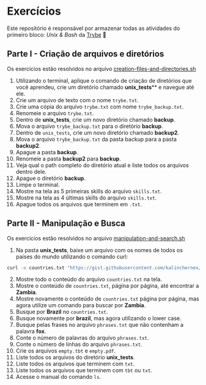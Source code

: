 # Exercícios
Este repositório é responsável por armazenar todas as atividades do primeiro bloco: _Unix & Bash_ da [Trybe](https://betrybe.com) :rocket:

## Parte I - Criação de arquivos e diretórios
Os exercicios estão resolvidos no arquivo [creation-files-and-directories.sh](https://github.com/silvainvic/Trybe2/blob/main/trybe-exercises/basis-of-development-web/unix-bash-and-shell/creation-files-and-directories.sh)

1. Utilizando o terminal, aplique o comando de criação de diretórios que você aprendeu, crie um diretório chamado **unix_tests**** e navegue até ele.
2. Crie um arquivo de texto com o nome `trybe.txt`.
3. Crie uma cópia do arquivo `trybe.txt` com nome `trybe_backup.txt`.
4. Renomeie o arquivo `trybe.txt`.
5. Dentro de **unix_tests**, crie um novo diretório chamado **backup**.
6. Mova o arquivo `trybe_backup.txt` para o diretório **backup**.
7. Dentro de `unix_tests`, crie um novo diretório chamado **backup2**.
8. Mova o arquivo `trybe_backup.txt` da pasta backup para a pasta **backup2**.
9. Apague a pasta **backup**.
10. Renomeie a pasta **backup2** para **backup**.
11. Veja qual o path completo do diretório atual e liste todos os arquivos dentro dele.
12. Apague o diretório **backup**.
13. Limpe o terminal.
14. Mostre na tela as 5 primeiras skills do arquivo `skills.txt`.
15. Mostre na tela as 4 últimas skills do arquivo `skills.txt`.
16. Apague todos os arquivos que terminem em `.txt`.

## Parte II - Manipulação e Busca
Os exercicios estão resolvidos no arquivo [manipulation-and-search.sh](https://github.com/silvainvic/Trybe2/blob/main/trybe-exercises/basis-of-development-web/unix-bash-and-shell/manipulation-and-search.sh)

1. Na pasta **unix_tests**, baixe um arquivo com os nomes de todos os países do mundo utilizando o comando curl:
   
```sh
curl -o countries.txt "https://gist.githubusercontent.com/kalinchernev/486393efcca01623b18d/raw/daa24c9fea66afb7d68f8d69f0c4b8eeb9406e83/countries"
```

2. Mostre todo o conteúdo do arquivo `countries.txt` na tela.
3. Mostre o conteúdo de `countries.txt`, página por página, até encontrar a **Zambia**.
4. Mostre novamente o conteúdo de `countries.txt` página por página, mas agora utilize um comando para buscar por **Zambia**.
5. Busque por **Brazil** no `countries.txt`.
6. Busque novamente por **brazil**, mas agora utilizando o lower case.
7. Busque pelas frases no arquivo `phrases.txt` que não contenham a palavra **fox**.
8. Conte o número de palavras do arquivo `phrases.txt`.
9. Conte o número de linhas do arquivo `phrases.txt`.
10. Crie os arquivos `empty.tbt` e `empty.pdf`.
11. Liste todos os arquivos do diretório **unix_tests**.
12. Liste todos os arquivos que terminem com `txt`.
13. Liste todos os arquivos que terminem com `tbt` ou `txt`.
14. Acesse o manual do comando `ls`.
